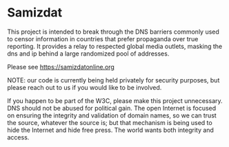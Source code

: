 # Samizdat

This project is intended to break through the DNS barriers commonly used to censor information in countries that prefer propaganda over true reporting. It provides a relay to respected global media outlets, masking the dns and ip behind a large randomized pool of addresses.

Please see https://samizdatonline.org

NOTE: our code is currently being held privately for security purposes, but please reach out to us if you would like to be involved.

If you happen to be part of the W3C, please make this project unnecessary. DNS should not be abused for political gain. The open Internet is focused on ensuring the integrity and validation of domain names, so we can trust the source, whatever the source is; but that mechanism is being used to hide the Internet and hide free press. The world wants both integrity and access.
